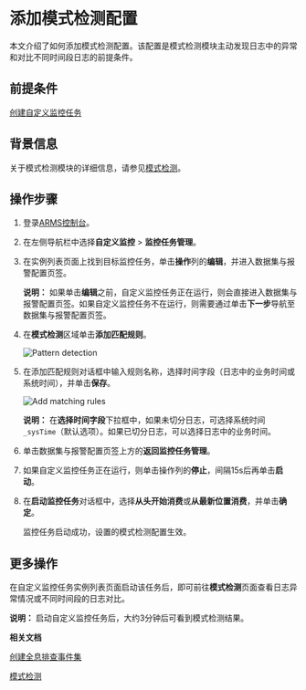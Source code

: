 # 添加模式检测配置

本文介绍了如何添加模式检测配置。该配置是模式检测模块主动发现日志中的异常和对比不同时间段日志的前提条件。

## 前提条件

[创建自定义监控任务](/cn.zh-CN/快速入门/创建自定义监控任务.md)

## 背景信息

关于模式检测模块的详细信息，请参见[模式检测](/cn.zh-CN/自定义监控/使用教程/模式检测.md)。

## 操作步骤

1.  登录[ARMS控制台](https://arms.console.aliyun.com/#/home)。
2.  在左侧导航栏中选择**自定义监控** \> **监控任务管理**。
3.  在实例列表页面上找到目标监控任务，单击**操作**列的**编辑**，并进入数据集与报警配置页签。

    **说明：** 如果单击**编辑**之前，自定义监控任务正在运行，则会直接进入数据集与报警配置页签。如果自定义监控任务不在运行，则需要通过单击**下一步**导航至数据集与报警配置页签。

4.  在**模式检测**区域单击**添加匹配规则**。

    ![Pattern detection](https://static-aliyun-doc.oss-accelerate.aliyuncs.com/assets/img/zh-CN/3584615061/p43769.png)

5.  在添加匹配规则对话框中输入规则名称，选择时间字段（日志中的业务时间或系统时间），并单击**保存**。

    ![Add matching rules](https://static-aliyun-doc.oss-accelerate.aliyuncs.com/assets/img/zh-CN/3584615061/p43770.png)

    **说明：** 在**选择时间字段**下拉框中，如果未切分日志，可选择系统时间`_sysTime`（默认选项）。如果已切分日志，可以选择日志中的业务时间。

6.  单击数据集与报警配置页签上方的**返回监控任务管理**。
7.  如果自定义监控任务正在运行，则单击操作列的**停止**，间隔15s后再单击**启动**。
8.  在**启动监控任务**对话框中，选择**从头开始消费**或**从最新位置消费**，并单击**确定**。

    监控任务启动成功，设置的模式检测配置生效。


## 更多操作

在自定义监控任务实例列表页面启动该任务后，即可前往**模式检测**页面查看日志异常情况或不同时间段的日志对比。

**说明：** 启动自定义监控任务后，大约3分钟后可看到模式检测结果。

**相关文档**  


[创建全息排查事件集](/cn.zh-CN/自定义监控/创建监控任务/创建全息排查事件集.md)

[模式检测](/cn.zh-CN/自定义监控/使用教程/模式检测.md)

